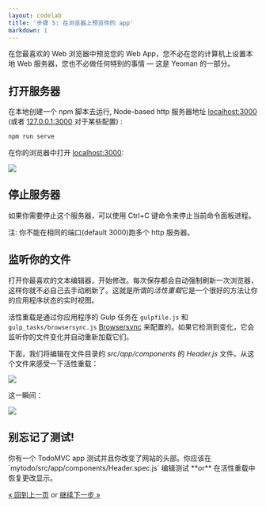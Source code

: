 ```yaml
---
layout: codelab
title: '步骤 5: 在浏览器上预览你的 app'
markdown: 1
---
```


在您最喜欢的 Web 浏览器中预览您的 Web App，您不必在您的计算机上设置本地 Web 服务器，您也不必做任何特别的事情 &mdash; 这是 Yeoman 的一部分。

## 打开服务器

在本地创建一个 npm 脚本去运行, Node-based http 服务器地址 [localhost:3000](http://localhost:3000) (或者 [127.0.0.1:3000](http://127.0.0.1:3000) 对于某些配置) :

```sh
npm run serve
```

在你的浏览器中打开 [localhost:3000](http://localhost:3000):

![](/assets/img/codelab/05_run_preview.png)

## 停止服务器

如果你需要停止这个服务器，可以使用 <span class="keyboard">Ctrl</span>+<span class="keyboard">C</span> 键命令来停止当前命令面板进程。

注: 你不能在相同的端口(default 3000)跑多个 http 服务器。

## 监听你的文件

打开你最喜欢的文本编辑器，开始修改。每次保存都会自动强制刷新一次浏览器，这样你就不必自己去手动刷新了。这就是所谓的*活性重载*它是一个很好的方法让你的应用程序状态的实时视图。

活性重载是通过你应用程序的 Gulp 任务在 `gulpfile.js` 和 `gulp_tasks/browsersync.js` [Browsersync](https://www.browsersync.io/) 来配置的。如果它检测到变化，它会监听你的文件变化并自动重新加载它们。

下面，我们将编辑在文件目录的 *src/app/components* 的 *Header.js* 文件。从这个文件来感受一下活性重载：

![](/assets/img/codelab/05_before_live_reload.png)

这一瞬间：

![](/assets/img/codelab/05_after_live_reload.png)

<div class="note tip">

  <h2>别忘记了测试!</h2>

  <p>你有一个 TodoMVC app 测试并且你改变了网站的头部。你应该在 `mytodo/src/app/components/Header.spec.js` 编辑测试 **or** 在活性重载中恢复更改显示。</p>

</div>

<p class="codelab-paging">
  <a href="index.html#toc">&laquo; 回到上一页</a>
  or
  <a href="run-unit-tests.html">继续下一步 &raquo;</a>
</p>

